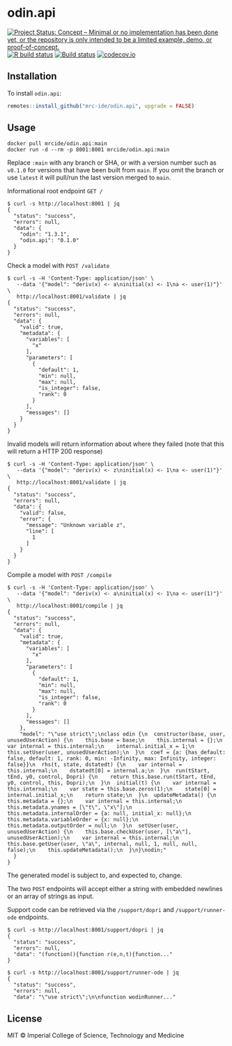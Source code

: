 # odin.api

<!-- badges: start -->
[![Project Status: Concept – Minimal or no implementation has been done yet, or the repository is only intended to be a limited example, demo, or proof-of-concept.](https://www.repostatus.org/badges/latest/concept.svg)](https://www.repostatus.org/#concept)
[![R build status](https://github.com/mrc-ide/odin.api/workflows/R-CMD-check/badge.svg)](https://github.com/mrc-ide/odin.api/actions)
[![Build status](https://badge.buildkite.com/ca63868488c77edb9c4d6f1605a6d243d8e96da98269fb4db9.svg)](https://buildkite.com/mrc-ide/odin-dot-api)
[![codecov.io](https://codecov.io/github/mrc-ide/odin.api/coverage.svg?branch=main)](https://codecov.io/github/mrc-ide/odin.api?branch=main)
<!-- badges: end -->

## Installation

To install `odin.api`:

```r
remotes::install_github("mrc-ide/odin.api", upgrade = FALSE)
```

## Usage

```
docker pull mrcide/odin.api:main
docker run -d --rm -p 8001:8001 mrcide/odin.api:main
```

Replace `:main` with any branch or SHA, or with a version number such as `v0.1.0` for versions that have been built from `main`. If you omit the branch or use `latest` it will pull/run the last version merged to `main`.

Informational root endpoint `GET /`

```
$ curl -s http://localhost:8001 | jq
{
  "status": "success",
  "errors": null,
  "data": {
    "odin": "1.3.1",
    "odin.api": "0.1.0"
  }
}
```

Check a model with `POST /validate`

```
$ curl -s -H 'Content-Type: application/json' \
   --data '{"model": "deriv(x) <- a\ninitial(x) <- 1\na <- user(1)"}' \
   http://localhost:8001/validate | jq
{
  "status": "success",
  "errors": null,
  "data": {
    "valid": true,
    "metadata": {
      "variables": [
        "x"
      ],
      "parameters": [
        {
          "default": 1,
          "min": null,
          "max": null,
          "is_integer": false,
          "rank": 0
        }
      ],
      "messages": []
    }
  }
}
```

Invalid models will return information about where they failed (note that this will return a HTTP 200 response)

```
$ curl -s -H 'Content-Type: application/json' \
   --data '{"model": "deriv(x) <- z\ninitial(x) <- 1\na <- user(1)"}' \
   http://localhost:8001/validate | jq
{
  "status": "success",
  "errors": null,
  "data": {
    "valid": false,
    "error": {
      "message": "Unknown variable z",
      "line": [
        1
      ]
    }
  }
}

```

Compile a model with `POST /compile`

```
$ curl -s -H 'Content-Type: application/json' \
   --data '{"model": "deriv(x) <- a\ninitial(x) <- 1\na <- user(1)"}' \
   http://localhost:8001/compile | jq
{
  "status": "success",
  "errors": null,
  "data": {
    "valid": true,
    "metadata": {
      "variables": [
        "x"
      ],
      "parameters": [
        {
          "default": 1,
          "min": null,
          "max": null,
          "is_integer": false,
          "rank": 0
        }
      ],
      "messages": []
    },
    "model": "\"use strict\";\nclass odin {\n  constructor(base, user, unusedUserAction) {\n    this.base = base;\n    this.internal = {};\n    var internal = this.internal;\n    internal.initial_x = 1;\n    this.setUser(user, unusedUserAction);\n  }\n  coef = {a: {has_default: false, default: 1, rank: 0, min: -Infinity, max: Infinity, integer: false}}\n  rhs(t, state, dstatedt) {\n    var internal = this.internal;\n    dstatedt[0] = internal.a;\n  }\n  run(tStart, tEnd, y0, control, Dopri) {\n    return this.base.run(tStart, tEnd, y0, control, this, Dopri);\n  }\n  initial(t) {\n    var internal = this.internal;\n    var state = this.base.zeros(1);\n    state[0] = internal.initial_x;\n    return state;\n  }\n  updateMetadata() {\n    this.metadata = {};\n    var internal = this.internal;\n    this.metadata.ynames = [\"t\", \"x\"];\n    this.metadata.internalOrder = {a: null, initial_x: null};\n    this.metadata.variableOrder = {x: null};\n    this.metadata.outputOrder = null;\n  }\n  setUser(user, unusedUserAction) {\n    this.base.checkUser(user, [\"a\"], unusedUserAction);\n    var internal = this.internal;\n    this.base.getUser(user, \"a\", internal, null, 1, null, null, false);\n    this.updateMetadata();\n  }\n}\nodin;"
  }
}
```

The generated model is subject to, and expected to, change.

The two `POST` endpoints will accept either a string with embedded newlines or an array of strings as input.

Support code can be retrieved via the `/support/dopri` and `/support/runner-ode` endpoints.

```
$ curl -s http://localhost:8001/support/dopri | jq
{
  "status": "success",
  "errors": null,
  "data": "(function(){function r(e,n,t){function..."
}
```

```
$ curl -s http://localhost:8001/support/runner-ode | jq
{
  "status": "success",
  "errors": null,
  "data": "\"use strict\";\n\nfunction wodinRunner..."
```

## License

MIT © Imperial College of Science, Technology and Medicine
